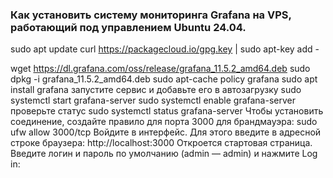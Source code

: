 ### Как установить систему мониторинга Grafana на VPS, работающий под управлением Ubuntu 24.04.


sudo apt update
curl https://packagecloud.io/gpg.key | sudo apt-key add -

wget https://dl.grafana.com/oss/release/grafana_11.5.2_amd64.deb
sudo dpkg -i grafana_11.5.2_amd64.deb
sudo apt-cache policy grafana
sudo apt install grafana
запустите сервис и добавьте его в автозагрузку
sudo systemctl start grafana-server
sudo systemctl enable grafana-server
проверьте статус
sudo systemctl status grafana-server
Чтобы установить соединение, создайте правило для порта 3000 для брандмауэра:
sudo ufw allow 3000/tcp
Войдите в интерфейс. Для этого введите в адресной строке браузера: http://localhost:3000
Откроется стартовая страница. Введите логин и пароль по умолчанию (admin — admin) и нажмите Log in:

